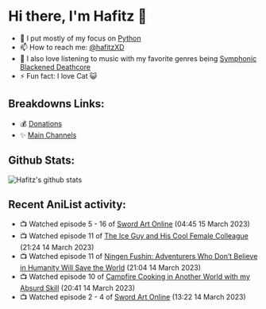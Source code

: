 # Hi there, I'm Hafitz 👋
- 🐍 I put mostly of my focus on [Python](https://python.org)
- 📫 How to reach me: [@hafitzXD](https://t.me/hafitzXD)
- 🎵 I also love listening to music with my favorite genres being [Symphonic Blackened Deathcore](https://youtu.be/qyYmS_iBcy4)
- ⚡ Fun fact: I love Cat 😺

## Breakdowns Links:
- 💰 [Donations](https://t.me/TheBreakdowns/2)
- ✨ [Main Channels](https://t.me/TheBreakdowns)

## Github Stats:
![Hafitz's github stats](https://github-readme-stats.vercel.app/api?username=breakdowns&show_icons=true&count_private=true&bg_color=00000000&text_color=777)

## Recent AniList activity:
<!-- ANILIST_ACTIVITY:start -->

-   📺 Watched episode 5 - 16 of [Sword Art Online](https://anilist.co/anime/11757) (04:45 15 March 2023)
-   📺 Watched episode 11 of [The Ice Guy and His Cool Female Colleague](https://anilist.co/anime/151252) (21:24 14 March 2023)
-   📺 Watched episode 11 of [Ningen Fushin: Adventurers Who Don’t Believe in Humanity Will Save the World](https://anilist.co/anime/137909) (21:04 14 March 2023)
-   📺 Watched episode 10 of [Campfire Cooking in Another World with my Absurd Skill](https://anilist.co/anime/156067) (20:41 14 March 2023)
-   📺 Watched episode 2 - 4 of [Sword Art Online](https://anilist.co/anime/11757) (13:22 14 March 2023)

<!-- ANILIST_ACTIVITY:end -->

